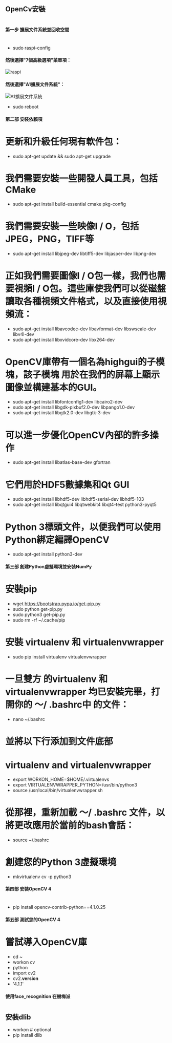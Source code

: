 ## OpenCv安裝
# 
#### 第一步 擴展文件系統並回收空間
#
* sudo raspi-config
#### 然後選擇"7個高級選項"菜單項：
![raspi](https://www.pyimagesearch.com/wp-content/uploads/2019/09/install_opencv4_buster_raspi_config.jpg)
#### 然後選擇"A1擴展文件系統"：
![A1擴展文件系統](https://www.pyimagesearch.com/wp-content/uploads/2019/09/install_opencv4_buster_raspi_config_expand_fs.jpg)
* sudo reboot
#### 第二部 安裝依賴項
#
# 更新和升級任何現有軟件包：
* sudo apt-get update && sudo apt-get upgrade
# 我們需要安裝一些開發人員工具，包括CMake
* sudo apt-get install build-essential cmake pkg-config
# 我們需要安裝一些映像I / O，包括JPEG，PNG，TIFF等
* sudo apt-get install libjpeg-dev libtiff5-dev libjasper-dev libpng-dev
# 正如我們需要圖像I / O包一樣，我們也需要視頻I / O包。這些庫使我們可以從磁盤讀取各種視頻文件格式，以及直接使用視頻流：
* sudo apt-get install libavcodec-dev libavformat-dev libswscale-dev libv4l-dev
* sudo apt-get install libxvidcore-dev libx264-dev
# OpenCV庫帶有一個名為highgui的子模塊，該子模塊 用於在我們的屏幕上顯示圖像並構建基本的GUI。
* sudo apt-get install libfontconfig1-dev libcairo2-dev
* sudo apt-get install libgdk-pixbuf2.0-dev libpango1.0-dev
* sudo apt-get install libgtk2.0-dev libgtk-3-dev
# 可以進一步優化OpenCV內部的許多操作
* sudo apt-get install libatlas-base-dev gfortran
# 它們用於HDF5數據集和Qt GUI
* sudo apt-get install libhdf5-dev libhdf5-serial-dev libhdf5-103
* sudo apt-get install libqtgui4 libqtwebkit4 libqt4-test python3-pyqt5
# Python 3標頭文件，以便我們可以使用Python綁定編譯OpenCV
* sudo apt-get install python3-dev
#### 第三部 創建Python虛擬環境並安裝NumPy
#
# 安裝pip
* wget https://bootstrap.pypa.io/get-pip.py
* sudo python get-pip.py
* sudo python3 get-pip.py
* sudo rm -rf ~/.cache/pip
# 安裝  virtualenv   和 virtualenvwrapper
* sudo pip install virtualenv virtualenvwrapper
# 一旦雙方 的virtualenv   和 virtualenvwrapper   均已安裝完畢，打開你的 〜/ .bashrc中   的文件：
* nano ~/.bashrc
# 並將以下行添加到文件底部
# virtualenv and virtualenvwrapper
* export WORKON_HOME=$HOME/.virtualenvs
* export VIRTUALENVWRAPPER_PYTHON=/usr/bin/python3
* source /usr/local/bin/virtualenvwrapper.sh
# 從那裡，重新加載 〜/ .bashrc   文件，以將更改應用於當前的bash會話：
* source ~/.bashrc
# 創建您的Python 3虛擬環境
* mkvirtualenv cv -p python3
#### 第四部 安裝OpenCV 4
#
* pip install opencv-contrib-python==4.1.0.25
#### 第五部 測試您的OpenCV 4 
#
# 嘗試導入OpenCV庫
* cd ~
* workon cv
* python
* import cv2
* cv2.__version__
* '4.1.1'
#### 使用face_recognition 在樹梅派
#
## 安裝dlib
* workon <your env name> # optional
* pip install dlib
##
